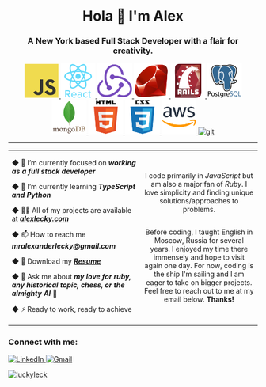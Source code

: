 <!-- suppress HtmlDeprecatedAttribute
[<img align='right' src="https://media.giphy.com/media/M9gbBd9nbDrOTu1Mqx/giphy.gif" width="220" alt="giphy">](https://t.me/voko_aleksey)



# Hola! 👋 Welcome to my code space #


## My name is Alex! 😃 
## I'm from New York City 🍎
### I code primarily in Javascript and React but am also a major fan of Ruby and Rails. I love simplicity and finding unique solutions/approaches to problems.

### Before coding, I taught English in Moscow, Russia for several years. I enjoyed my time there immensely and hope to visit again one day. For now, coding is the ship I'm sailing and I am eager to take on bigger projects.

### Feel free to reach out to me at my email below.

## Thanks!

[<img src="https://cdn.iconscout.com/icon/free/png-512/free-javascript-2752148-2284965.png?f=avif&w=256" alt="javascript" width="100">](https://developer.mozilla.org/en-US/docs/Web/JavaScript)
[<img src="https://cdn.iconscout.com/icon/free/png-512/free-react-3-1175109.png?f=avif&w=256" alt="golang" width="100">](https://legacy.reactjs.org/docs/getting-started.html)
[<img src="https://cdn-icons-png.flaticon.com/512/6132/6132219.png" alt="ruby" width="100">](https://ruby-doc.org/)
[<img src="https://cdn.iconscout.com/icon/free/png-512/free-rubyonrails-2752082-2284899.png?f=avif&w=256" alt="rails" width="100">](https://guides.rubyonrails.org/) 

[<img src="https://cdn.iconscout.com/icon/free/png-512/free-linkedin-162-498418.png?f=avif&w=256" alt="linkedIn" width="65">](https://www.linkedin.com/in/alexthelecky1875273/)
[<img src="https://seeklogo.com/images/G/gmail-new-2020-logo-32DBE11BB4-seeklogo.com.png" alt="Gmail" width="65">](mailto:mralexanderlecky@gmail.com)

--- -->

<!-- <img alt='Banner' src='./ShipBanner.gif' width='2000' height='350'/> -->

<h1 align="center">Hola 👋 I'm Alex</h1>
<h3 align="center">A New York based Full Stack Developer with a flair for creativity.</h3>
<p align="center">
  <a href="https://developer.mozilla.org/en-US/docs/Web/JavaScript" target="_blank" rel="noreferrer">
    <img src="https://raw.githubusercontent.com/devicons/devicon/master/icons/javascript/javascript-original.svg" alt="javascript" width="70" height="70"/>
  </a>
  <a href="https://reactjs.org/" target="_blank" rel="noreferrer">
    <img src="https://raw.githubusercontent.com/devicons/devicon/master/icons/react/react-original-wordmark.svg" alt="react" width="70" height="70"/>
  </a>
  <a href="https://redux.js.org" target="_blank" rel="noreferrer">
    <img src="https://raw.githubusercontent.com/devicons/devicon/master/icons/redux/redux-original.svg" alt="redux" width="70" height="70"/>
  </a>
  <a href="https://www.ruby-lang.org/en/" target="_blank" rel="noreferrer">
    <img src="https://raw.githubusercontent.com/devicons/devicon/master/icons/ruby/ruby-original.svg" alt="ruby" width="70" height="70"/>
  </a>
  <a href="https://rubyonrails.org" target="_blank" rel="noreferrer">
    <img src="https://raw.githubusercontent.com/devicons/devicon/master/icons/rails/rails-original-wordmark.svg" alt="rails" width="70" height="70"/>
  </a>
  <a href="https://www.postgresql.org" target="_blank" rel="noreferrer">
    <img src="https://raw.githubusercontent.com/devicons/devicon/master/icons/postgresql/postgresql-original-wordmark.svg" alt="postgresql" width="70" height="70"/>
  </a>
  <a href="https://www.mongodb.com/" target="_blank" rel="noreferrer">
    <img src="https://raw.githubusercontent.com/devicons/devicon/master/icons/mongodb/mongodb-original-wordmark.svg" alt="mongodb" width="70" height="70"/>
  </a>
  <a href="https://www.w3.org/html/" target="_blank" rel="noreferrer">
    <img src="https://raw.githubusercontent.com/devicons/devicon/master/icons/html5/html5-original-wordmark.svg" alt="html5" width="70" height="70"/>
  </a>
  <a href="https://www.w3schools.com/css/" target="_blank" rel="noreferrer">
    <img src="https://raw.githubusercontent.com/devicons/devicon/master/icons/css3/css3-original-wordmark.svg" alt="css3" width="70" height="70"/>
  </a>
  <a href="https://aws.amazon.com" target="_blank" rel="noreferrer">
    <img src="https://raw.githubusercontent.com/devicons/devicon/master/icons/amazonwebservices/amazonwebservices-original-wordmark.svg" alt="aws" width="70" height="70"/>
  </a>
<!--   <a href="https://babeljs.io/" target="_blank" rel="noreferrer">
    <img src="https://www.vectorlogo.zone/logos/babeljs/babeljs-icon.svg" alt="babel" width="70" height="70"/>
  </a> -->
<!--   <a href="https://nodejs.org" target="_blank" rel="noreferrer">
    <img src="https://raw.githubusercontent.com/devicons/devicon/master/icons/nodejs/nodejs-original-wordmark.svg" alt="nodejs" width="70" height="70"/>
  </a> -->
<!--   <a href="https://canvasjs.com" target="_blank" rel="noreferrer">
    <img src="https://raw.githubusercontent.com/Hardik0307/Hardik0307/master/assets/canvasjs-charts.svg" alt="canvasjs" width="70" height="70"/>
  </a> -->
  <!-- <a href="https://expressjs.com" target="_blank" rel="noreferrer">
    <img src="https://raw.githubusercontent.com/devicons/devicon/master/icons/express/express-original-wordmark.svg" alt="express" width="40" height="70"/>
  </a> -->
  <a href="https://git-scm.com/" target="_blank" rel="noreferrer">
    <img src="https://www.vectorlogo.zone/logos/git-scm/git-scm-icon.svg" alt="git" width="40" height="40"/>
  </a>
  <!-- <a href="https://jasmine.github.io/" target="_blank" rel="noreferrer">
    <img src="https://www.vectorlogo.zone/logos/jasmine/jasmine-icon.svg" alt="jasmine" width="40" height="40"/>
  </a> -->
  <!-- <a href="https://sass-lang.com" target="_blank" rel="noreferrer">
    <img src="https://raw.githubusercontent.com/devicons/devicon/master/icons/sass/sass-original.svg" alt="sass" width="40" height="40"/>
  </a> 
  <a href="https://www.python.org" target="_blank" rel="noreferrer">
    <img src="https://raw.githubusercontent.com/devicons/devicon/master/icons/python/python-original.svg" alt="python" width="40" height="40"/>
  </a> -->
</p>

---

<table>
    <tr>
        <td width='45%'>
            <p align='left'>◆ 🔭 I’m currently focused on <strong><em>working as a full stack developer</em></strong></p>
            <p>◆ 🌱 I’m currently learning <strong><em>TypeScript and Python</strong></em></p>
<!--             <p>◆ 👯 I’m looking to collaborate on <strong><em>on a full stack web application or a tool related to game modding</strong></em></p> -->
            <p>◆ 👨‍💻 All of my projects are available at <strong><em><a href='https://alexlecky.com'>alexlecky.com</a></em></strong>
            </p>
            <p>◆ 📫 How to reach me <strong><em>mralexanderlecky@gmail.com</strong></em></p>
            <p>◆ 📄 Download my <strong><em><a href='./AlexanderLeckyResumeUpdated.pdf'>Resume</a></em></strong></p>
            <p>◆ 💬 Ask me about <strong><em>my love for ruby, any historical topic, chess, or the almighty AI</strong></em> 🤖</p>
            <p>◆ ⚡ Ready to work, ready to achieve</p>
        </td>
        <td width="40%">
            <p align='center'>I code primarily in <em>JavaScript</em> but am also a major fan of <em>Ruby</em>. I love simplicity and finding unique solutions/approaches to problems.</p>
            <h2></h2>
            <p align='center'>Before coding, I taught English in Moscow, Russia for several years. I enjoyed my time there immensely and hope to visit again one day. For now, coding is the ship I'm sailing and I am eager to take on bigger projects. Feel free to reach out to me at my email below. <strong>Thanks!</strong></p>
        </td>
    </tr>
</table>

<h3 align="left">Connect with me:</h3>
<p align="left">
  <a href="https://www.linkedin.com/in/alexthelecky1875273/">
    <img src="https://cdn.iconscout.com/icon/free/png-512/free-linkedin-162-498418.png" alt="LinkedIn" width="65">
  </a>
  <a href="mailto:mralexanderlecky@gmail.com">
    <img src="https://seeklogo.com/images/G/gmail-new-2020-logo-32DBE11BB4-seeklogo.com.png" alt="Gmail" width="65">
  </a>
</p>

<a href="https://github.com/ryo-ma/github-profile-trophy">
    <img src="https://github-profile-trophy.vercel.app/?username=luckyleck&rank=SECRET,-C,-B,-D,-?" alt="luckyleck" />
</a>




<!-- ![GitHub stats](https://github-readme-stats.vercel.app/api?username=Aleksey-Voko&theme=gotham&show_icons=true&count_private=true&hide_title=true&hide_border=true)
![Top Langs](https://github-readme-stats.vercel.app/api/top-langs/?username=Aleksey-Voko&layout=default&theme=gotham&hide=html&hide_border=true&card_width=330)


![trophy](https://github-profile-trophy.vercel.app/?username=Aleksey-Voko&theme=onestar&no-frame=true&column=3&row=2)
![GitHub Streak](http://github-readme-streak-stats.herokuapp.com?user=Aleksey-Voko&theme=gotham&hide_border=true&date_format=M%20j%5B%2C%20Y%5D)

[![wakatime](https://wakatime.com/badge/user/8cc8aa38-4041-409b-9d27-a85e5b897ad4.svg?style=social)](https://wakatime.com/@8cc8aa38-4041-409b-9d27-a85e5b897ad4)
[<img alt="GitHub User's stars" src="https://img.shields.io/github/stars/Aleksey-Voko?affiliations=OWNER%2CCOLLABORATOR%2CORGANIZATION_MEMBER&label=Total%20user%20stars%20in%20all%20repo&logoColor=red&style=social">](https://github.com/Aleksey-Voko?tab=repositories&q=&type=&language=&sort=stargazers)
[<img alt="GitHub followers" src="https://img.shields.io/github/followers/Aleksey-Voko?&logoColor=red&style=social">](https://github.com/Aleksey-Voko?tab=followers)
[<img alt="GitHub forks" src="https://img.shields.io/github/forks/Aleksey-Voko/TranslatorSelenium?logoColor=red&style=social">](https://github.com/Aleksey-Voko/TranslatorSelenium/network/members)

------
Template
[Aleksey-Voko](https://github.com/Aleksey-Voko) -->

<!-- Last Edited on: 16/11/2021 -->
